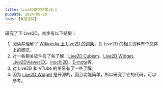 ```yaml
---
title: Live2D研究结果v0.1
pubDate: 2024-08-20
tags: [🐈逍遥猫]
---
```


研究了下 Live2D，初步有以下结果：

1. 阅读并理解了 [Wikipedia 上 Live2D 的词条]，对 Live2D 的相关资料有个总体上的概览。
2. 对一些相关软件有了些了解：[Live2D Cubism]、[Live2D Widget]、[Live2DViewerEX]、[Inochi2D]、[E-mote]等。
3. 对 Live2D 和 VTube 的关系有了一些了解。
4. 因为 [Live2D Widget] 是开源的，而且功能简单，所以研究了它的代码，可以参考。

[Wikipedia 上 Live2D 的词条]: https://en.wikipedia.org/wiki/Live2D
[Live2D Widget]: https://github.com/stevenjoezhang/live2d-widget
[Live2D Cubism]: https://www.live2d.com/
[Live2DViewerEX]: https://store.steampowered.com/app/616720/Live2DViewerEX/
[Inochi2D]: https://inochi2d.com/
[E-mote]: https://emote.mtwo.co.jp/
